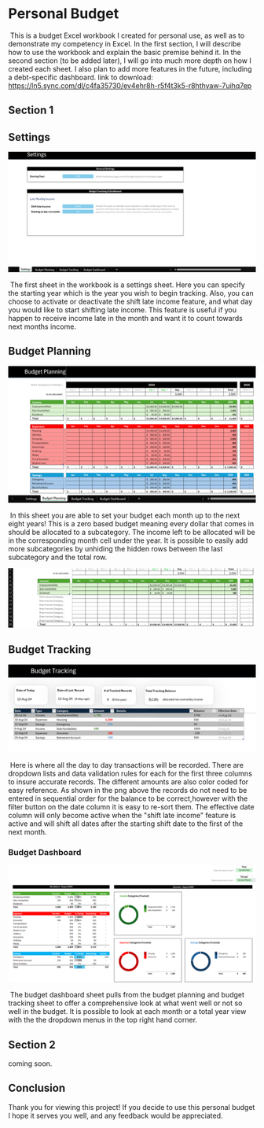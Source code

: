 # Personal Budget
​	This is a budget Excel workbook I created for personal use, as well as to demonstrate my competency in Excel. In the first section, I will describe how to use the workbook and explain the basic premise behind it. In the second section (to be added later), I will go into much more depth on how I created each sheet. I also plan to add more features in the future, including a debt-specific dashboard.
link to download: https://ln5.sync.com/dl/c4fa35730/ev4ehr8h-r5f4t3k5-r8hthyaw-7uihq7ep

## Section 1



## Settings

![](https://github.com/CodyFHPearson/Personal-Budget/blob/main/Settings.png)

​	The first sheet in the workbook is a settings sheet. Here you can specify the starting year which is the year you wish to begin tracking. Also, you can choose to activate or deactivate the shift late income feature, and what day you would like to start shifting late income. This feature is useful if you happen to receive income late in the month and want it to count towards next months income. 

## Budget Planning 

![](https://github.com/CodyFHPearson/Personal-Budget/blob/main/budget_planning.png)

​	In this sheet you are able to set your budget each month up to the next eight years! This is a zero based budget meaning every dollar that comes in should be allocated to a subcategory. The income left to be allocated will be in the corresponding month cell under the year.  It is possible to easily add more subcategories by unhiding the hidden rows between the last subcategory and the total row. 

![](https://github.com/CodyFHPearson/Personal-Budget/blob/main/budget_planning_hidden_rows.png)

## Budget Tracking

![](https://github.com/CodyFHPearson/Personal-Budget/blob/main/budget_tracking.png)

​	Here is where all the day to day transactions will be recorded. There are dropdown lists and data validation rules for each for the first three columns to insure accurate records. The different amounts are also color coded for easy reference. As shown in the png above the records do not need to be entered in sequential order for the balance to be correct,however with the filter button on the date column it is easy to re-sort them. The effective date column will only become active when the "shift late income" feature is active and will shift all dates after the starting shift date to the first of the next month. 

### Budget Dashboard

![](https://github.com/CodyFHPearson/Personal-Budget/blob/main/budget_dashboard.png)

​	The budget dashboard sheet pulls from the budget planning and budget tracking sheet to offer a comprehensive look at what went well or not so well in the budget. It is possible to look at each month or a total year view with the the dropdown menus in the top right hand corner.

##  Section 2

coming soon. 

## Conclusion

Thank you for viewing this project! If you decide to use this personal budget I hope it serves you well, and any feedback would be appreciated. 

